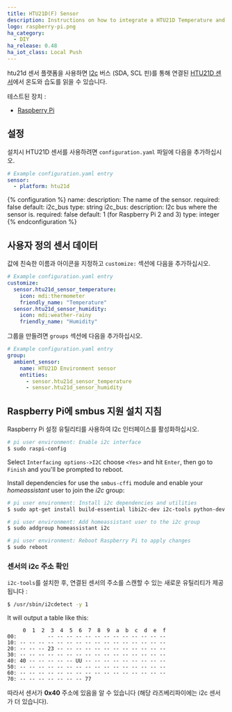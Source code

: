 ```yaml
---
title: HTU21D(F) Sensor
description: Instructions on how to integrate a HTU21D Temperature and humidity sensor into Home Assistant.
logo: raspberry-pi.png
ha_category:
  - DIY
ha_release: 0.48
ha_iot_class: Local Push
---
```


htu21d 센서 플랫폼을 사용하면 [I2c](https://en.wikipedia.org/wiki/I²C) 버스 (SDA, SCL 핀)를 통해 연결된 [HTU21D 센서](https://cdn-shop.adafruit.com/datasheets/1899_HTU21D.pdf)에서 온도와 습도를 읽을 수 있습니다.

테스트된 장치 :

- [Raspberry Pi](https://www.raspberrypi.org/)

## 설정

설치시 HTU21D 센서를 사용하려면 `configuration.yaml` 파일에 다음을 추가하십시오.

```yaml
# Example configuration.yaml entry
sensor:
  - platform: htu21d
```

{% configuration %}
name:
  description: The name of the sensor.
  required: false
  default: i2c_bus
  type: string
i2c_bus:
  description: I2c bus where the sensor is.
  required: false
  default: 1 (for Raspberry Pi 2 and 3)
  type: integer
{% endconfiguration %}

## 사용자 정의 센서 데이터 

값에 친숙한 이름과 아이콘을 지정하고 `customize:` 섹션에 다음을 추가하십시오.

```yaml
# Example configuration.yaml entry
customize:
  sensor.htu21d_sensor_temperature:
    icon: mdi:thermometer
    friendly_name: "Temperature"
  sensor.htu21d_sensor_humidity:
    icon: mdi:weather-rainy
    friendly_name: "Humidity"
```

그룹을 만들려면 `groups` 섹션에 다음을 추가하십시오.

```yaml
# Example configuration.yaml entry
group:
  ambient_sensor:
    name: HTU21D Environment sensor
    entities:
      - sensor.htu21d_sensor_temperature
      - sensor.htu21d_sensor_humidity
```

## Raspberry Pi에 smbus 지원 설치 지침

Raspberry Pi 설정 유틸리티를 사용하여 I2c 인터페이스를 활성화하십시오.

```bash
# pi user environment: Enable i2c interface
$ sudo raspi-config
```

Select `Interfacing options->I2C` choose `<Yes>` and hit `Enter`, then go to `Finish` and you'll be prompted to reboot.

Install dependencies for use the `smbus-cffi` module and enable your _homeassistant_ user to join the _i2c_ group:

```bash
# pi user environment: Install i2c dependencies and utilities
$ sudo apt-get install build-essential libi2c-dev i2c-tools python-dev libffi-dev

# pi user environment: Add homeassistant user to the i2c group
$ sudo addgroup homeassistant i2c

# pi user environment: Reboot Raspberry Pi to apply changes
$ sudo reboot
```

### 센서의 i2c 주소 확인

`i2c-tools`를 설치한 후, 연결된 센서의 주소를 스캔할 수 있는 새로운 유틸리티가 제공됩니다 :

```bash
$ /usr/sbin/i2cdetect -y 1
```

It will output a table like this:
```text
     0  1  2  3  4  5  6  7  8  9  a  b  c  d  e  f
00:          -- -- -- -- -- -- -- -- -- -- -- -- --
10: -- -- -- -- -- -- -- -- -- -- -- -- -- -- -- --
20: -- -- -- 23 -- -- -- -- -- -- -- -- -- -- -- --
30: -- -- -- -- -- -- -- -- -- -- -- -- -- -- -- --
40: 40 -- -- -- -- -- UU -- -- -- -- -- -- -- -- --
50: -- -- -- -- -- -- -- -- -- -- -- -- -- -- -- --
60: -- -- -- -- -- -- -- -- -- -- -- -- -- -- -- --
70: -- -- -- -- -- -- -- 77
```

따라서 센서가 **0x40** 주소에 있음을 알 수 있습니다 (해당 라즈베리파이에는 i2c 센서가 더 있습니다).